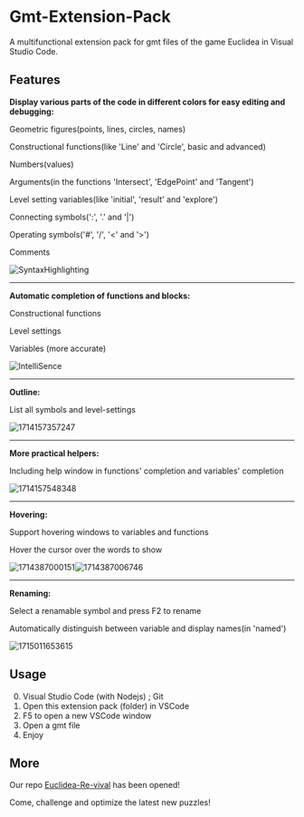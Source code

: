 # Gmt-Extension-Pack

A multifunctional extension pack for gmt files of the game Euclidea in Visual Studio Code.

## Features

**Display various parts of the code in different colors for easy editing and debugging:**

Geometric figures(points, lines, circles, names)

Constructional functions(like 'Line' and 'Circle', basic and advanced)

Numbers(values)

Arguments(in the functions 'Intersect', 'EdgePoint' and 'Tangent')

Level setting variables(like 'initial', 'result' and 'explore')

Connecting symbols(':', '.' and '|')

Operating symbols('#', '/', '<' and '>')

Comments

![SyntaxHighlighting](image/README/syntaxhighlighting.png)

---

**Automatic completion of functions and blocks:**

Constructional functions

Level settings

Variables (more accurate)

![IntelliSence](image/README/intellisence.png)

---

**Outline:**

List all symbols and level-settings

![1714157357247](image/README/outline.png)

---

**More practical helpers:**

Including help window in functions' completion and variables' completion

![1714157548348](image/README/signaturehelp.png)

---

**Hovering:**

Support hovering windows to variables and functions

Hover the cursor over the words to show

![1714387000151](image/README/hover1.png)![1714387006746](image/README/hover2.png)

---

**Renaming:**

Select a renamable symbol and press F2 to rename

Automatically distinguish between variable and display names(in 'named')

![1715011653615](image/README/rename.png)

## Usage

0. Visual Studio Code (with Nodejs) ; Git
1. Open this extension pack (folder) in VSCode
2. F5 to open a new VSCode window
3. Open a gmt file
4. Enjoy

## More

Our repo [Euclidea-Re-vival](https://github.com/MT9799/Euclidea-Re-vival) has been opened!

Come, challenge and optimize the latest new puzzles!
